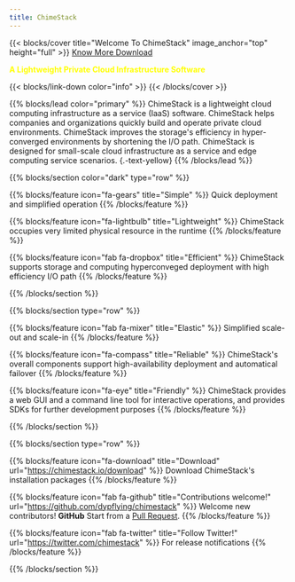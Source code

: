 ```yaml
---
title: ChimeStack
---
```


{{< blocks/cover title="Welcome To ChimeStack" image_anchor="top" height="full"  >}}
<a class="btn btn-lg btn-primary me-3 mb-4" href="/docs/">
  Know More <i class="fas fa-arrow-alt-circle-right ms-2"></i>
</a>
<a class="btn btn-lg btn-secondary me-3 mb-4" href="https://github.com/dypflying/chimestack">
  Download <i class="fab fa-github ms-2 "></i>
</a>
<p class="lead mt-5" style="color:yellow;"><b>A Lightweight Private Cloud Infrastructure Software</b></p>
{{< blocks/link-down color="info" >}}
{{< /blocks/cover >}}


{{% blocks/lead color="primary" %}}
ChimeStack is a lightweight cloud computing infrastructure as a service (IaaS) software. ChimeStack helps companies and organizations quickly build and operate private cloud environments. ChimeStack improves the storage's efficiency in hyper-converged environments by shortening the I/O path. ChimeStack is designed for small-scale cloud infrastructure as a service and edge computing service scenarios.
{.-text-yellow}
{{% /blocks/lead %}}


{{% blocks/section color="dark" type="row" %}}

{{% blocks/feature icon="fa-gears" title="Simple"  %}}
Quick deployment and simplified operation
{{% /blocks/feature %}}


{{% blocks/feature icon="fa-lightbulb" title="Lightweight"  %}}
ChimeStack occupies very limited physical resource in the runtime
{{% /blocks/feature %}}

{{% blocks/feature icon="fab fa-dropbox" title="Efficient" %}}
ChimeStack supports storage and computing hyperconveged deployment with high efficiency I/O path
{{% /blocks/feature %}}

{{% /blocks/section %}}


{{% blocks/section type="row" %}}

{{% blocks/feature icon="fab fa-mixer" title="Elastic" %}}
Simplified scale-out and scale-in
{{% /blocks/feature %}}

{{% blocks/feature icon="fa-compass" title="Reliable" %}}
ChimeStack's overall components support high-availability deployment and automatical failover
{{% /blocks/feature %}}

{{% blocks/feature icon="fa-eye" title="Friendly" %}}
ChimeStack provides a web GUI and a command line tool for interactive operations, and provides SDKs for further development purposes 
{{% /blocks/feature %}}

{{% /blocks/section %}}


{{% blocks/section type="row" %}}

{{% blocks/feature icon="fa-download" title="Download" url="https://chimestack.io/download" %}}
Download ChimeStack's installation packages
{{% /blocks/feature %}}

{{% blocks/feature icon="fab fa-github" title="Contributions welcome!"
    url="https://github.com/dypflying/chimestack" %}}
Welcome new contributors! **GitHub** Start from a [Pull Request](https://github.com/dypflying/chimestack/pulls). 
{{% /blocks/feature %}}

{{% blocks/feature icon="fab fa-twitter" title="Follow Twitter!"
    url="https://twitter.com/chimestack" %}}
For release notifications
{{% /blocks/feature %}}

{{% /blocks/section %}}